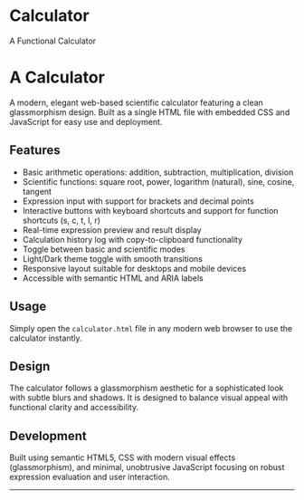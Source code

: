 # Calculator
A Functional Calculator
# A  Calculator

A modern, elegant web-based scientific calculator featuring a clean glassmorphism design. Built as a single HTML file with embedded CSS and JavaScript for easy use and deployment.

## Features

- Basic arithmetic operations: addition, subtraction, multiplication, division
- Scientific functions: square root, power, logarithm (natural), sine, cosine, tangent
- Expression input with support for brackets and decimal points
- Interactive buttons with keyboard shortcuts and support for function shortcuts (s, c, t, l, r)
- Real-time expression preview and result display
- Calculation history log with copy-to-clipboard functionality
- Toggle between basic and scientific modes
- Light/Dark theme toggle with smooth transitions
- Responsive layout suitable for desktops and mobile devices
- Accessible with semantic HTML and ARIA labels

## Usage

Simply open the `calculator.html` file in any modern web browser to use the calculator instantly.

## Design

The calculator follows a glassmorphism aesthetic for a sophisticated look with subtle blurs and shadows. It is designed to balance visual appeal with functional clarity and accessibility.

## Development

Built using semantic HTML5, CSS with modern visual effects (glassmorphism), and minimal, unobtrusive JavaScript focusing on robust expression evaluation and user interaction.

---



